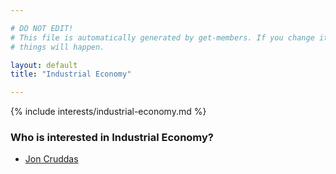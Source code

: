 ```yaml
---

# DO NOT EDIT!
# This file is automatically generated by get-members. If you change it, bad
# things will happen.

layout: default
title: "Industrial Economy"

---
```


{% include interests/industrial-economy.md %}

### Who is interested in Industrial Economy?


* [Jon Cruddas](/members/jon-cruddas.html)

